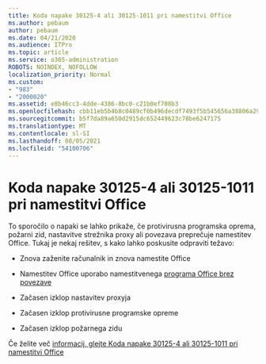 ```yaml
---
title: Koda napake 30125-4 ali 30125-1011 pri namestitvi Office
ms.author: pebaum
author: pebaum
ms.date: 04/21/2020
ms.audience: ITPro
ms.topic: article
ms.service: o365-administration
ROBOTS: NOINDEX, NOFOLLOW
localization_priority: Normal
ms.custom:
- "983"
- "2000020"
ms.assetid: e8b46cc3-4dde-4386-8bc0-c21b0ef708b3
ms.openlocfilehash: cbb11eb5b4b8c0489cf0b496decdf7493f5b545656a38806a29a0a252903e000
ms.sourcegitcommit: b5f7da89a650d2915dc652449623c78be6247175
ms.translationtype: MT
ms.contentlocale: sl-SI
ms.lasthandoff: 08/05/2021
ms.locfileid: "54100706"
---
```

# <a name="error-code-30125-4-or-30125-1011-when-installing-office"></a>Koda napake 30125-4 ali 30125-1011 pri namestitvi Office

To sporočilo o napaki se lahko prikaže, če protivirusna programska oprema, požarni zid, nastavitve strežnika proxy ali povezava preprečuje namestitev Office. Tukaj je nekaj rešitev, s kako lahko poskusite odpraviti težavo:
  
- Znova zaženite računalnik in znova namestite Office

- Namestitev Office uporabo namestitvenega [programa Office brez povezave](https://support.office.com/article/f0a85fe7-118f-41cb-a791-d59cef96ad1c?wt.mc_id=Alchemy_ClientDIA)

- Začasen izklop nastavitev proxyja

- Začasen izklop protivirusne programske opreme

- Začasen izklop požarnega zidu

Če želite več [informacij, glejte Koda napake 30125-4 ali 30125-1011 pri namestitvi Office](https://support.office.com/article/7bfabec6-76be-4cde-880e-819a9c569612?wt.mc_id=Alchemy_ClientDIA)
  